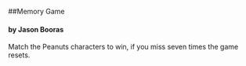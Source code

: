 ##Memory Game

#### by Jason Booras

Match the Peanuts characters to win, if you miss seven times the game resets.
